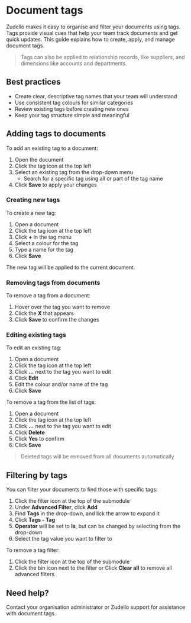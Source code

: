 # Document tags

Zudello makes it easy to organise and filter your documents using tags. Tags provide visual cues that help your team track documents and get quick updates. This guide explains how to create, apply, and manage document tags.

> Tags can also be applied to relationship records, like suppliers, and dimensions like accounts and departments.

## Best practices

- Create clear, descriptive tag names that your team will understand
- Use consistent tag colours for similar categories
- Review existing tags before creating new ones
- Keep your tag structure simple and meaningful

## Adding tags to documents

To add an existing tag to a document:

1. Open the document
2. Click the tag icon at the top left
3. Select an existing tag from the drop-down menu
	- Search for a specific tag using all or part of the tag name
4. Click **Save** to apply your changes

### Creating new tags

To create a new tag:

1. Open a document
2. Click the tag icon at the top left
2. Click **+** in the tag menu
3. Select a colour for the tag
4. Type a name for the tag
5. Click **Save**

The new tag will be applied to the current document. 

### Removing tags from documents

To remove a tag from a document:

1. Hover over the tag you want to remove
2. Click the **X** that appears
3. Click **Save** to confirm the changes

### Editing existing tags

To edit an existing tag:

1. Open a document
2. Click the tag icon at the top left
2. Click **...** next to the tag you want to edit
3. Click **Edit**
4. Edit the colour and/or name of the tag
5. Click **Save**

To remove a tag from the list of tags:

1. Open a document
2. Click the tag icon at the top left
2. Click **...** next to the tag you want to edit
3. Click **Delete**
4. Click **Yes** to confirm
5. Click **Save**

> Deleted tags will be removed from all documents automatically

## Filtering by tags

You can filter your documents to find those with specific tags:

1. Click the filter icon at the top of the submodule
2. Under **Advanced Filter**, click **Add**
3. Find **Tags** in the drop-down, and lick the arrow to expand it
5. Click **Tags - Tag**
6. **Operator** will be set to **Is**, but can be changed by selecting from the drop-down
7. Select the tag value you want to filter to

To remove a tag filter:

1. Click the filter icon at the top of the submodule
2. Click the bin icon next to the filter 
   or
   Click **Clear all** to remove all advanced filters

## Need help?

Contact your organisation administrator or Zudello support for assistance with document tags.